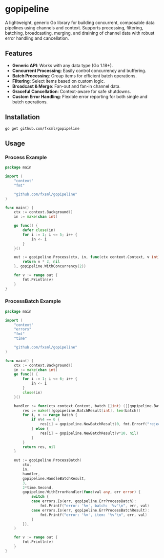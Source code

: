 # gopipeline

A lightweight, generic Go library for building concurrent, composable data pipelines using channels and context. Supports processing, filtering, batching, broadcasting, merging, and draining of channel data with robust error handling and cancellation.

## Features
- **Generic API**: Works with any data type (Go 1.18+).
- **Concurrent Processing**: Easily control concurrency and buffering.
- **Batch Processing**: Group items for efficient batch operations.
- **Filtering**: Select items based on custom logic.
- **Broadcast & Merge**: Fan-out and fan-in channel data.
- **Graceful Cancellation**: Context-aware for safe shutdowns.
- **Custom Error Handling**: Flexible error reporting for both single and batch operations.

## Installation

```
go get github.com/fxsml/gopipeline
```

## Usage

### Process Example

```go
package main

import (
	"context"
	"fmt"

	"github.com/fxsml/gopipeline"
)

func main() {
	ctx := context.Background()
	in := make(chan int)

	go func() {
		defer close(in)
		for i := 1; i <= 5; i++ {
			in <- i
		}
	}()

	out := gopipeline.Process(ctx, in, func(ctx context.Context, v int) (int, error) {
		return v * 2, nil
	}, gopipeline.WithConcurrency(2))

	for v := range out {
		fmt.Println(v)
	}
}
```

### ProcessBatch Example

```go
package main

import (
	"context"
	"errors"
	"fmt"
	"time"

	"github.com/fxsml/gopipeline"
)

func main() {
	ctx := context.Background()
	in := make(chan int)
	go func() {
		for i := 1; i <= 6; i++ {
			in <- i
		}
		close(in)
	}()

	handler := func(ctx context.Context, batch []int) ([]gopipeline.BatchResult[int], error) {
		res := make([]gopipeline.BatchResult[int], len(batch))
		for i, v := range batch {
			if v%4 == 0 {
				res[i] = gopipeline.NewBatchResult(0, fmt.Errorf("rejecting %d", v))
			} else {
				res[i] = gopipeline.NewBatchResult(v*10, nil)
			}
		}
		return res, nil
	}

	out := gopipeline.ProcessBatch(
		ctx,
		in,
		handler,
		gopipeline.HandleBatchResult,
		3,
		2*time.Second,
		gopipeline.WithErrorHandler(func(val any, err error) {
			switch {
			case errors.Is(err, gopipeline.ErrProcessBatch):
				fmt.Printf("error: '%v', batch: '%v'\n", err, val)
			case errors.Is(err, gopipeline.ErrProcessBatchResult):
				fmt.Printf("error: '%v', item: '%v'\n", err, val)
			}
		}),
	)

	for v := range out {
		fmt.Println(v)
	}
}
```
